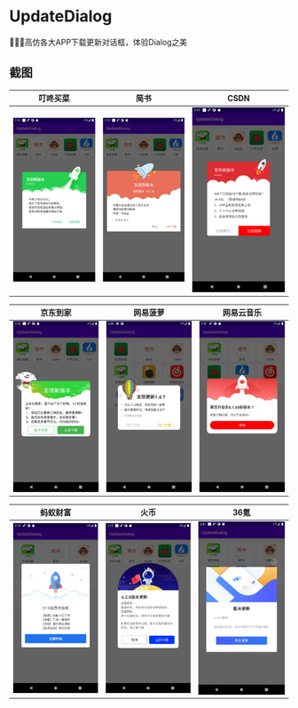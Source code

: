 # UpdateDialog

🚀🚀🚀高仿各大APP下载更新对话框，体验Dialog之美

## 截图
| 叮咚买菜| 简书 | CSDN |
|:-:|:-:|:-:|
|![image](https://github.com/kongpf8848/UpdateDialog/blob/master/screenshots/dialog_dingdong.png) | ![image](https://github.com/kongpf8848/UpdateDialog/blob/master/screenshots/dialog_jianshu.png) | ![image](https://github.com/kongpf8848/UpdateDialog/blob/master/screenshots/dialog_csdn.png) |

| 京东到家  | 网易菠萝 | 网易云音乐 |
|:-:|:-:|:-:|
|![image](https://github.com/kongpf8848/UpdateDialog/blob/master/screenshots/dialog_pdj.png) | ![image](https://github.com/kongpf8848/UpdateDialog/blob/master/screenshots/dialog_bolo.png) | ![image](https://github.com/kongpf8848/UpdateDialog/blob/master/screenshots/dialog_cloudmusic.png)|

| 蚂蚁财富 | 火币 |  36氪 |
|:-:|:-:|:-:|
|![image](https://github.com/kongpf8848/UpdateDialog/blob/master/screenshots/dialog_wealth.png) |![image](https://github.com/kongpf8848/UpdateDialog/blob/master/screenshots/dialog_huobi.png) | ![image](https://github.com/kongpf8848/UpdateDialog/blob/master/screenshots/dialog_36kr.png) |
